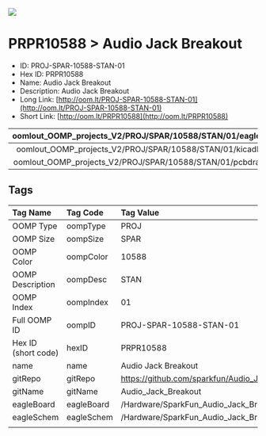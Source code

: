 


  
![][im]
# PRPR10588 > Audio Jack Breakout

- ID: PROJ-SPAR-10588-STAN-01
- Hex ID: PRPR10588
- Name: Audio Jack Breakout
- Description: Audio Jack Breakout
- Long Link: [http://oom.lt/PROJ-SPAR-10588-STAN-01](http://oom.lt/PROJ-SPAR-10588-STAN-01)
- Short Link: [http://oom.lt/PRPR10588](http://oom.lt/PRPR10588)
  

|oomlout_OOMP_projects_V2/PROJ/SPAR/10588/STAN/01/eagleImage.png|oomlout_OOMP_projects_V2/PROJ/SPAR/10588/STAN/01/eagleSchemImage.png|oomlout_OOMP_projects_V2/PROJ/SPAR/10588/STAN/01/kicadPcb3dFront.png|oomlout_OOMP_projects_V2/PROJ/SPAR/10588/STAN/01/kicadPcb3dBack.png|
| :---: | :---: | :---: | :---: |
|oomlout_OOMP_projects_V2/PROJ/SPAR/10588/STAN/01/kicadPcb3d.png|oomlout_OOMP_projects_V2/PROJ/SPAR/10588/STAN/01/bomBack.png|oomlout_OOMP_projects_V2/PROJ/SPAR/10588/STAN/01/bomFront.png|oomlout_OOMP_projects_V2/PROJ/SPAR/10588/STAN/01/pcbdraw.svg|
|oomlout_OOMP_projects_V2/PROJ/SPAR/10588/STAN/01/pcbdrawBack.svg||||

## Tags
  

|Tag Name|Tag Code|Tag Value|
| :--- | :--- | :--- |
|OOMP Type|oompType|PROJ|
|OOMP Size|oompSize|SPAR|
|OOMP Color|oompColor|10588|
|OOMP Description|oompDesc|STAN|
|OOMP Index|oompIndex|01|
|Full OOMP ID|oompID|PROJ-SPAR-10588-STAN-01|
|Hex ID (short code)|hexID|PRPR10588|
|name|name|Audio Jack Breakout|
|gitRepo|gitRepo|https://github.com/sparkfun/Audio_Jack_Breakout|
|gitName|gitName|Audio_Jack_Breakout|
|eagleBoard|eagleBoard|/Hardware/SparkFun_Audio_Jack_Breakout.brd|
|eagleSchem|eagleSchem|/Hardware/SparkFun_Audio_Jack_Breakout.sch|
||||



[im]: PROJ/SPAR/10588/STAN/01/kicadPcb3d_450.png
